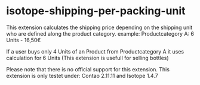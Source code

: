 isotope-shipping-per-packing-unit
=================================

This extension calculates the shipping price depending on the shipping unit who are defined along the product category.
example:
Productcategory A: 6 Units - 16,50€

If a user buys only 4 Units of an Product from Productcategory A it uses calculation for 6 Units
(This extension is usefull for selling bottles)


Please note that there is no official support for this extension.
This extension is only testet under: Contao 2.11.11 and Isotope 1.4.7